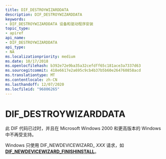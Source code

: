 ```yaml
---
title: DIF_DESTROYWIZARDDATA
description: DIF_DESTROYWIZARDDATA
keywords:
- DIF_DESTROYWIZARDDATA 设备和驱动程序安装
topic_type:
- apiref
api_name:
- DIF_DESTROYWIZARDDATA
api_type:
- NA
ms.localizationpriority: medium
ms.date: 10/17/2018
ms.openlocfilehash: b392e72e9ba35a32cefdff65c181ace3a7337d63
ms.sourcegitcommit: 418e6617e2a695c9cb4b37b5b60e264760858acd
ms.translationtype: MT
ms.contentlocale: zh-CN
ms.lasthandoff: 12/07/2020
ms.locfileid: "96806265"
---
```

# <a name="dif_destroywizarddata"></a>DIF_DESTROYWIZARDDATA


此 DIF 代码已过时，并且在 Microsoft Windows 2000 和更高版本的 Windows 中不再受支持。

Windows 只使用 DIF_NEWDEVICEWIZARD_ *XXX* 请求，如 [**DIF_NEWDEVICEWIZARD_FINISHINSTALL**](dif-newdevicewizard-finishinstall.md)。

 

 





